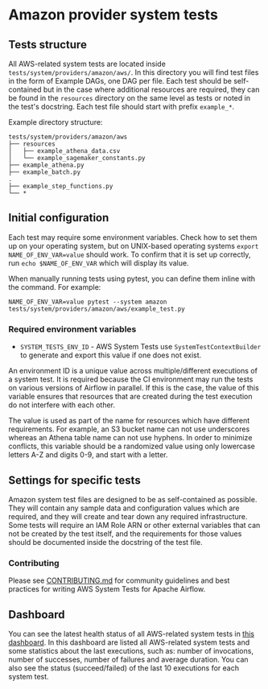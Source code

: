 <!--
 Licensed to the Apache Software Foundation (ASF) under one
 or more contributor license agreements.  See the NOTICE file
 distributed with this work for additional information
 regarding copyright ownership.  The ASF licenses this file
 to you under the Apache License, Version 2.0 (the
 "License"); you may not use this file except in compliance
 with the License.  You may obtain a copy of the License at

   http://www.apache.org/licenses/LICENSE-2.0

 Unless required by applicable law or agreed to in writing,
 software distributed under the License is distributed on an
 "AS IS" BASIS, WITHOUT WARRANTIES OR CONDITIONS OF ANY
 KIND, either express or implied.  See the License for the
 specific language governing permissions and limitations
 under the License.
-->

# Amazon provider system tests

## Tests structure

All AWS-related system tests are located inside `tests/system/providers/amazon/aws/`.
In this directory you will find test files in the form of Example DAGs, one DAG per file.
Each test should be self-contained but in the case where additional resources are required,
they can be found in the `resources` directory on the same level as tests or noted in the
test's docstring.  Each test file should start with prefix `example_*`.

Example directory structure:

```
tests/system/providers/amazon/aws
├── resources
│   ├── example_athena_data.csv
│   └── example_sagemaker_constants.py
├── example_athena.py
├── example_batch.py
.
├── example_step_functions.py
└── *
```

## Initial configuration

Each test may require some environment variables. Check how to set them up on your
operating system, but on UNIX-based operating systems `export NAME_OF_ENV_VAR=value`
should work.  To confirm that it is set up correctly, run `echo $NAME_OF_ENV_VAR`
which will display its value.

When manually running tests using pytest, you can define them inline with the command.
For example:

```commandline
NAME_OF_ENV_VAR=value pytest --system amazon tests/system/providers/amazon/aws/example_test.py
```

### Required environment variables

- `SYSTEM_TESTS_ENV_ID` - AWS System Tests use `SystemTestContextBuilder` to generate
and export this value if one does not exist.

An environment ID is a unique value across multiple/different executions of a system
test.  It is required because the CI environment may run the tests on various versions
of Airflow in parallel.  If this is the case, the value of this variable ensures that
resources that are created during the test execution do not interfere with each other.

The value is used as part of the name for resources which have different requirements.
For example, an S3 bucket name can not use underscores whereas an Athena table name can
not use hyphens.  In order to minimize conflicts, this variable should be a randomized
value using only lowercase letters A-Z and digits 0-9, and start with a letter.

## Settings for specific tests

Amazon system test files are designed to be as self-contained as possible.  They will contain
any sample data and configuration values which are required, and they will create and tear
down any required infrastructure.  Some tests will require an IAM Role ARN or other external
variables that can not be created by the test itself, and the requirements for those values
should be documented inside the docstring of the test file.

### Contributing

Please see [CONTRIBUTING.md](CONTRIBUTING.md) for community guidelines and best practices for
writing AWS System Tests for Apache Airflow.

## Dashboard

You can see the latest health status of all AWS-related system tests in
[this dashboard](https://aws-mwaa.github.io/open-source/system-tests/dashboard.html). In this dashboard are listed all
AWS-related system tests and some statistics about the last executions, such as: number of invocations, number of
successes, number of failures and average duration. You can also see the status (succeed/failed) of the last 10
executions for each system test.
